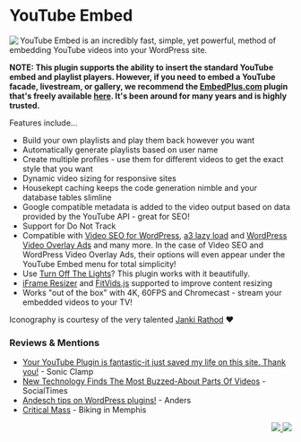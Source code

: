 # YouTube Embed

<img src="https://ps.w.org/youtube-embed/assets/icon-128x128.png" align="left">YouTube Embed is an incredibly fast, simple, yet powerful, method of embedding YouTube videos into your WordPress site.

**NOTE: This plugin supports the ability to insert the standard YouTube embed and playlist players. However, if you need to embed a YouTube facade, livestream, or gallery, we recommend the [EmbedPlus.com](https://www.embedplus.com/) plugin that's freely available [here](https://wordpress.org/plugins/youtube-embed-plus/). It's been around for many years and is highly trusted.**

Features include...

* Build your own playlists and play them back however you want
* Automatically generate playlists based on user name
* Create multiple profiles - use them for different videos to get the exact style that you want
* Dynamic video sizing for responsive sites
* Housekept caching keeps the code generation nimble and your database tables slimline
* Google compatible metadata is added to the video output based on data provided by the YouTube API - great for SEO!
* Support for Do Not Track
* Compatible with [Video SEO for WordPress](http://yoast.com/wordpress/video-seo/ "Video SEO for WordPress"), [a3 lazy load](https://wordpress.org/plugins/a3-lazy-load/ "a3 lazy load") and [WordPress Video Overlay Ads](https://wordpress.org/plugins/video-overlay-ads/ "WordPress Video Overlay Ads") and many more. In the case of Video SEO and WordPress Video Overlay Ads, their options will even appear under the YouTube Embed menu for total simplicity!
* Use [Turn Off The Lights](https://www.turnoffthelights.com/ "Turn Off The Lights")? This plugin works with it beautifully.
* [iFrame Resizer](https://github.com/davidjbradshaw/iframe-resizer "iFrame Resizer") and [FitVids.js](https://github.com/davatron5000/FitVids.js "FitVids.js") supported to improve content resizing
* Works "out of the box" with 4K, 60FPS and Chromecast - stream your embedded videos to your TV!

Iconography is courtesy of the very talented [Janki Rathod](https://www.fiverr.com/jankirathore) ♥️

### Reviews & Mentions

* [Your YouTube Plugin is fantastic-it just saved my life on this site. Thank you!](https://twitter.com/AaronWatters/status/237957701605404672?uid=16257815&iid=am-130280753913455685118891763&nid=4+248 "Twitter - Aaron Watters") - Sonic Clamp
* [New Technology Finds The Most Buzzed-About Parts Of Videos](http://www.socialtimes.com/2011/03/new-technology-finds-the-most-buzzed-about-parts-of-videos-interview/ "New Technology Finds The Most Buzzed-About Parts Of Videos") - SocialTimes
* [Andesch tips on WordPress plugins!](http://andershagstrom.se/andesch-tipsar-om-wordpress-plugins/ "Andesch tipsar om WordPress-plugins!") - Anders
* [Critical Mass](http://www.bikinginmemphis.com/2011/03/26/critical-mass/ "Critical Mass") - Biking in Memphis

<p align="right"><a href="https://wordpress.org/plugins/youtube-embed/"><img src="https://img.shields.io/wordpress/plugin/dt/youtube-embed?label=wp.org%20downloads&style=for-the-badge">&nbsp;<img src="https://img.shields.io/wordpress/plugin/stars/youtube-embed?color=orange&style=for-the-badge"></a></p>